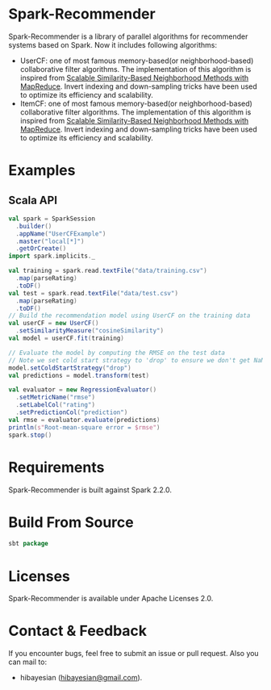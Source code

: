 # Spark-Recommender
Spark-Recommender is a library of parallel algorithms for recommender systems based on Spark. Now it includes following algorithms:
+ UserCF: one of most famous memory-based(or neighborhood-based) collaborative filter algorithms. The implementation of this algorithm is inspired from [Scalable Similarity-Based Neighborhood Methods with MapReduce](https://dl.acm.org/citation.cfm?id=2365984). Invert indexing and down-sampling tricks have been used to optimize its efficiency and scalability.
+ ItemCF: one of most famous memory-based(or neighborhood-based) collaborative filter algorithms. The implementation of this algorithm is inspired from [Scalable Similarity-Based Neighborhood Methods with MapReduce](https://dl.acm.org/citation.cfm?id=2365984). Invert indexing and down-sampling tricks have been used to optimize its efficiency and scalability.

# Examples
## Scala API
```scala
val spark = SparkSession
  .builder()
  .appName("UserCFExample")
  .master("local[*]")
  .getOrCreate()
import spark.implicits._

val training = spark.read.textFile("data/training.csv")
  .map(parseRating)
  .toDF()
val test = spark.read.textFile("data/test.csv")
  .map(parseRating)
  .toDF()
// Build the recommendation model using UserCF on the training data
val userCF = new UserCF()
  .setSimilarityMeasure("cosineSimilarity")
val model = userCF.fit(training)

// Evaluate the model by computing the RMSE on the test data
// Note we set cold start strategy to 'drop' to ensure we don't get NaN evaluation metrics
model.setColdStartStrategy("drop")
val predictions = model.transform(test)

val evaluator = new RegressionEvaluator()
  .setMetricName("rmse")
  .setLabelCol("rating")
  .setPredictionCol("prediction")
val rmse = evaluator.evaluate(predictions)
println(s"Root-mean-square error = $rmse")
spark.stop()
```

# Requirements
Spark-Recommender is built against Spark 2.2.0.

# Build From Source
```scala
sbt package
```

# Licenses
Spark-Recommender is available under Apache Licenses 2.0.

# Contact & Feedback
If you encounter bugs, feel free to submit an issue or pull request. Also you can mail to:
+ hibayesian (hibayesian@gmail.com).

